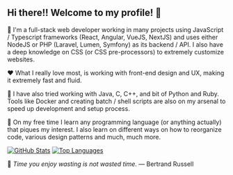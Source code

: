 ## Hi there!! Welcome to my profile! 👋

🚧 I'm a full-stack web developer working in many projects using JavaScript / Typescript frameworks (React, Angular, VueJS, NextJS) and uses either NodeJS or PHP (Laravel, Lumen, Symfony) as its backend / API. I also have a deep knowledge on CSS (or CSS pre-processors) to extremely customize websites. 

♥ What I really love most, is working with front-end design and UX, making it extremely fast and fluid.

🔨 I have also tried working with Java, C, C++, and bit of Python and Ruby. Tools like Docker and creating batch / shell scripts are also on my arsenal to speed up development and setup process.

🎨 On my free time I learn any programming language (or anything actually) that piques my interest. I also learn on different ways on how to reorganize code, various design patterns and much, much more.

[![GitHub Stats](https://github-readme-stats.vercel.app/api?username=rinminase&show_icons=true&border_radius=12&count_private=true&theme=vue-dark&custom_title=My%20GitHub%20Stats)](https://github.com/rinminase)
[![Top Languages](https://github-readme-stats.vercel.app/api/top-langs/?username=rinminase&layout=compact&langs_count=6&border_radius=12&theme=vue-dark&custom_title=My%20Most%20Used%20Languages)](https://github.com/rinminase)

🌴 _Time you enjoy wasting is not wasted time._ — Bertrand Russell

<!--
**RinMinase/RinMinase** is a ✨ _special_ ✨ repository because its `README.md` (this file) appears on your GitHub profile.

Here are some ideas to get you started:

- 🔭 I’m currently working on ...
- 🌱 I’m currently learning ...
- 👯 I’m looking to collaborate on ...
- 🤔 I’m looking for help with ...
- 💬 Ask me about ...
- 📫 How to reach me: ...
- 😄 Pronouns: ...
- ⚡ Fun fact: ...
-->
